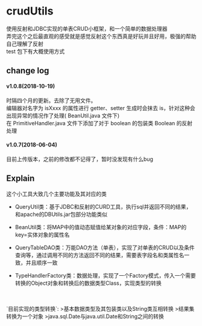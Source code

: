 # crudUtils
使用反射和JDBC实现的单表CRUD小框架，和一个简单的数据处理器  
弄完这个之后最直观的感受就是感觉反射这个东西真是好玩并且好用，极强的帮助自己理解了反射  
test 包下有大概使用方式  

  
## change log
  
  
#### v1.0.8(2018-10-19)  
时隔四个月的更新。去除了无用文件。  
编辑器对名字为 isXxxx 的属性进行 getter、setter 生成时会抹去 is，针对这种会出现异常的情况作了处理( BeanUtil.java 文件下)  
在 PrimitiveHandler.java 文件下添加了对于 boolean 的包装类 Boolean 的反射处理
#### v1.0.7(2018-06-04)  
目前上传版本，之前的修改都不记得了，暂时没发现有什么bug  

## Explain
这个小工具大致几个主要功能及其对应的类
* QueryUtil类：基于JDBC和反射的CURD工具，执行sql并返回不同的结果，和apache的DBUtils.jar包部分功能类似

* BeanUtil类：将MAP中的值动态赋值给某对象的对应字段，条件：MAP的key=实体对象的属性名

* QueryTableDAO类：万能DAO方法（单表），实现了对单表的CRUD以及条件查询等，通过调用不同的方法返回不同的结果，需要表字段名和类属性名一致，并且顺序一致

* TypeHandlerFactory类：数据处理，实现了一个Factory模式，传入一个需要转换的Object对象和转换后的数据类型Class，实现类型的转换 
<br> 
<br> 
`目前实现的类型转换`:
     >基本数据类型及其包装类以及String类互相转换  
     >结果集转换为一个对象  
     >java.sql.Date与java.util.Date和String之间的转换  
